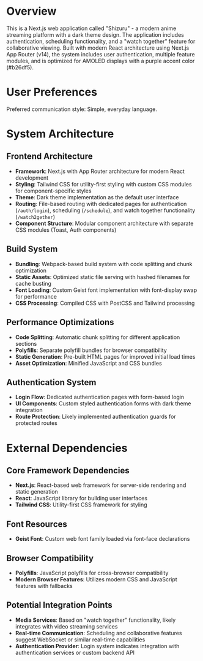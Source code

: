 # Overview

This is a Next.js web application called "Shizuru" - a modern anime streaming platform with a dark theme design. The application includes authentication, scheduling functionality, and a "watch together" feature for collaborative viewing. Built with modern React architecture using Next.js App Router (v14), the system includes user authentication, multiple feature modules, and is optimized for AMOLED displays with a purple accent color (#b26df5).

# User Preferences

Preferred communication style: Simple, everyday language.

# System Architecture

## Frontend Architecture
- **Framework**: Next.js with App Router architecture for modern React development
- **Styling**: Tailwind CSS for utility-first styling with custom CSS modules for component-specific styles
- **Theme**: Dark theme implementation as the default user interface
- **Routing**: File-based routing with dedicated pages for authentication (`/auth/login`), scheduling (`/schedule`), and watch together functionality (`/watch2gether`)
- **Component Structure**: Modular component architecture with separate CSS modules (Toast, Auth components)

## Build System
- **Bundling**: Webpack-based build system with code splitting and chunk optimization
- **Static Assets**: Optimized static file serving with hashed filenames for cache busting
- **Font Loading**: Custom Geist font implementation with font-display swap for performance
- **CSS Processing**: Compiled CSS with PostCSS and Tailwind processing

## Performance Optimizations
- **Code Splitting**: Automatic chunk splitting for different application sections
- **Polyfills**: Separate polyfill bundles for browser compatibility
- **Static Generation**: Pre-built HTML pages for improved initial load times
- **Asset Optimization**: Minified JavaScript and CSS bundles

## Authentication System
- **Login Flow**: Dedicated authentication pages with form-based login
- **UI Components**: Custom styled authentication forms with dark theme integration
- **Route Protection**: Likely implemented authentication guards for protected routes

# External Dependencies

## Core Framework Dependencies
- **Next.js**: React-based web framework for server-side rendering and static generation
- **React**: JavaScript library for building user interfaces
- **Tailwind CSS**: Utility-first CSS framework for styling

## Font Resources
- **Geist Font**: Custom web font family loaded via font-face declarations

## Browser Compatibility
- **Polyfills**: JavaScript polyfills for cross-browser compatibility
- **Modern Browser Features**: Utilizes modern CSS and JavaScript features with fallbacks

## Potential Integration Points
- **Media Services**: Based on "watch together" functionality, likely integrates with video streaming services
- **Real-time Communication**: Scheduling and collaborative features suggest WebSocket or similar real-time capabilities
- **Authentication Provider**: Login system indicates integration with authentication services or custom backend API